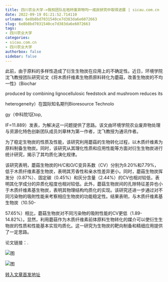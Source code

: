```yaml
---
title: 四川农业大学->我校团队在秸秆废弃物均一成炭研究中取得进展 | sicau.com.cn
date: 2022-09-19 01:21:52.714110
urlname: 6e8b8bd7031540ce7d383da6e6072663
slug: 6e8b8bd7031540ce7d383da6e6072663
tags: 
- 四川农业大学
categories:
- sicau.com.cn
- 四川农业大学
authorbox: false
sidebar: false
---
```

此前，由于原料的多样性造成了衍生生物炭在应用上的不确定性。近日，环境学院沈飞教授团队研究论文《将木质纤维素生物质原料转化为蘑菇，改善生物炭的不均一性》（Biochar

produced by combining lignocellulosic feedstock and mushroom reduces its

heterogeneity）在国际知名期刊Bioresource Technolo
<!--more-->
gy（中科院1区top,

IF=11.889）发表，为解决这一问题提供了思路。该文由环境学院农业废弃物处理与资源化特色创新团队成员刘章林为第一作者，沈飞教授为通讯作者。

为了稳定生物炭的性质及性能，该研究利用蘑菇的生物转化过程，以木质纤维素为原料制备生物炭。同时，该研究从其理化性质和应用性能等方面对衍生生物炭进行统计研究，揭示了其均质化演化规律。

该研究表明，蘑菇生物炭的H/C和O/C变异系数（CV）分别为9.20%和7.79%，低于木质纤维素基生物炭，表明其芳香性和亲水性差异更小。同时，蘑菇生物炭挥发分（0.87%）、固定碳（0.45%）和灰分含量（2.44%）的CV也相对较低，表明其化学成分的异质化程度也相对较低。此外，蘑菇生物炭间的孔隙特征差异也小于木质纤维素基生物炭，表明其物理结构均质化的实现。该研究还进一步通过对不同污染物的吸附性能来考察相应生物炭的功能稳定性。结果表明，与木质纤维素基生物炭（10.50-

57.65%）相比，蘑菇生物炭对不同污染物的吸附性能的CV更低（1.89-14.82%）。显然，利用蘑菇作为木质纤维素前体原料生物转化的媒介可以使衍生生物炭的性质和性能基本实现均质化。这一研究为生物炭的靶向制备和精细应用提供了一定思路。

论文链接：.

![图](https://news.sicau.edu.cn/__local/0/80/08/F978C40E2EDB2698D04841E56E0_D136086E_F0C7.jpg)

![图](https://news.sicau.edu.cn/__local/5/BE/3D/1B927C13617284FDD4F0C6191DB_E6646F1B_19F07.jpg)

[转入文章首发地址](https://news.sicau.edu.cn/info/1078/69581.htm)